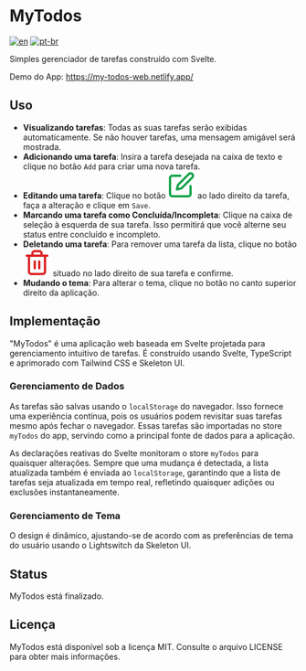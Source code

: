 # MyTodos

[![en](https://img.shields.io/badge/lang-en-red.svg)](README.md)
[![pt-br](https://img.shields.io/badge/lang-pt--br-green.svg)](README.pt-br.md)

Simples gerenciador de tarefas construído com Svelte.

Demo do App: https://my-todos-web.netlify.app/

## Uso

- **Visualizando tarefas**: Todas as suas tarefas serão exibidas automaticamente. Se não houver tarefas, uma mensagem amigável será mostrada.
- **Adicionando uma tarefa**: Insira a tarefa desejada na caixa de texto e clique no botão `Add` para criar uma nova tarefa.
- **Editando uma tarefa**: Clique no botão ![Edit Icon](src/lib/assets/edit-icon.svg) ao lado direito da tarefa, faça a alteração e clique em `Save`.
- **Marcando uma tarefa como Concluída/Incompleta**: Clique na caixa de seleção à esquerda de sua tarefa. Isso permitirá que você alterne seu status entre concluído e incompleto.
- **Deletando uma tarefa**: Para remover uma tarefa da lista, clique no botão ![Delete Icon](src/lib/assets/delete-icon.svg) situado no lado direito de sua tarefa e confirme.
- **Mudando o tema**: Para alterar o tema, clique no botão no canto superior direito da aplicação.

## Implementação

"MyTodos" é uma aplicação web baseada em Svelte projetada para gerenciamento intuitivo de tarefas. É construído usando Svelte, TypeScript e aprimorado com Tailwind CSS e Skeleton UI.

### Gerenciamento de Dados

As tarefas são salvas usando o `localStorage` do navegador. Isso fornece uma experiência contínua, pois os usuários podem revisitar suas tarefas mesmo após fechar o navegador. Essas tarefas são importadas no store `myTodos` do app, servindo como a principal fonte de dados para a aplicação.

As declarações reativas do Svelte monitoram o store `myTodos` para quaisquer alterações. Sempre que uma mudança é detectada, a lista atualizada também é enviada ao `localStorage`, garantindo que a lista de tarefas seja atualizada em tempo real, refletindo quaisquer adições ou exclusões instantaneamente.

### Gerenciamento de Tema

O design é dinâmico, ajustando-se de acordo com as preferências de tema do usuário usando o Lightswitch da Skeleton UI.

## Status

MyTodos está finalizado.

## Licença

MyTodos está disponível sob a licença MIT. Consulte o arquivo LICENSE para obter mais informações.
